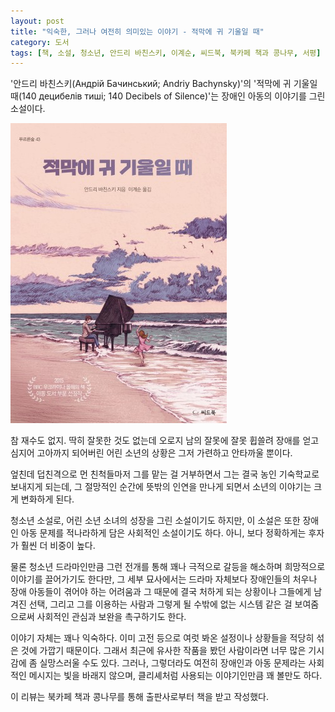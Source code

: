 ```yaml
---
layout: post
title: "익숙한, 그러나 여전히 의미있는 이야기 - 적막에 귀 기울일 때"
category: 도서
tags: [책, 소설, 청소년, 안드리 바친스키, 이계순, 씨드북, 북카페 책과 콩나무, 서평]
---
```


'안드리 바친스키(Андрій Бачинський; Andriy Bachynsky)'의
'적막에 귀 기울일 때(140 децибелів тиші; 140 Decibels of Silence)'는
장애인 아동의 이야기를 그린 소설이다.

![표지](/images/book/140-detsybeliv-tyshi-book-h480.jpg)

참 재수도 없지.
딱히 잘못한 것도 없는데 오로지 남의 잘못에 잘못 휩쓸려 장애를 얻고
심지어 고아까지 되어버린 어린 소년의 상황은
그저 가련하고 안타까울 뿐이다.

엎친데 덥친격으로 먼 친척들마저 그를 맡는 걸 거부하면서
그는 결국 농인 기숙학교로 보내지게 되는데,
그 절망적인 순간에 뜻밖의 인연을 만나게 되면서
소년의 이야기는 크게 변화하게 된다.

청소년 소설로, 어린 소년 소녀의 성장을 그린 소설이기도 하지만,
이 소설은 또한 장애인 아동 문제를 적나라하게 담은 사회적인 소설이기도 하다.
아니, 보다 정확하게는 후자가 훨씬 더 비중이 높다.

물론 청소년 드라마인만큼 그런 전개를 통해 꽤나 극적으로 갈등을 해소하며 희망적으로 이야기를 끌어가기도 한다만,
그 세부 묘사에서는 드라마 자체보다
장애인들의 처우나 장애 아동들이 겪어야 하는 어려움과
그 때문에 결국 처하게 되는 상황이나 그들에게 남겨진 선택,
그리고 그를 이용하는 사람과 그렇게 될 수밖에 없는 시스템 같은 걸 보여줌으로써
사회적인 관심과 보완을 촉구하기도 한다.

이야기 자체는 꽤나 익숙하다.
이미 고전 등으로 여럿 봐온 설정이나 상황들을 적당히 섞은 것에 가깝기 때문이다.
그래서 최근에 유사한 작품을 봤던 사람이라면 너무 많은 기시감에 좀 실망스러울 수도 있다.
그러나, 그렇더라도 여전히 장애인과 아동 문제라는 사회적인 메시지는 빛을 바래지 않으며,
클리셰처럼 사용되는 이야기인만큼 꽤 볼만도 하다.



<div class="im im-info">
이 리뷰는 북카페 책과 콩나무를 통해 출판사로부터 책을 받고 작성했다.
</div>
